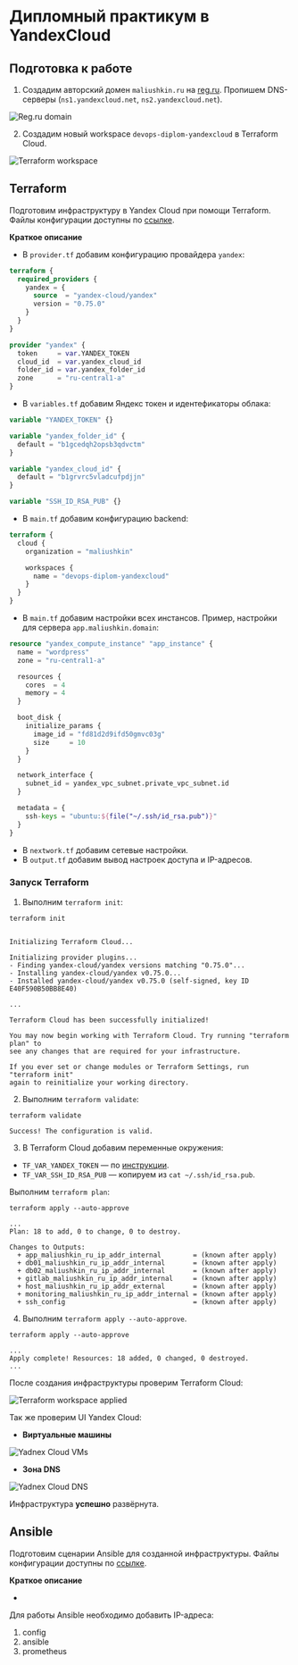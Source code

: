 # Дипломный практикум в YandexCloud

## Подготовка к работе

1. Создадим авторский домен `maliushkin.ru` на [reg.ru](https://www.reg.ru/). Пропишем DNS-серверы (`ns1.yandexcloud.net`, `ns2.yandexcloud.net`).

![Reg.ru domain](img/reg-ru-domain.png)

2. Создадим новый workspace `devops-diplom-yandexcloud` в Terraform Cloud.

![Terraform workspace](img/terraform-workspace.png)

## Terraform

Подготовим инфраструктуру в Yandex Cloud при помощи Terraform. Файлы конфигурации доступны по [ссылке](terraform). 

**Краткое описание** 

* В `provider.tf` добавим конфигурацию провайдера `yandex`:

```terraform
terraform {
  required_providers {
    yandex = {
      source  = "yandex-cloud/yandex"
      version = "0.75.0"
    }
  }
}

provider "yandex" {
  token     = var.YANDEX_TOKEN
  cloud_id  = var.yandex_cloud_id
  folder_id = var.yandex_folder_id
  zone      = "ru-central1-a"
}
```

* В `variables.tf` добавим Яндекс токен и идентефикаторы облака:

```terraform
variable "YANDEX_TOKEN" {}

variable "yandex_folder_id" {
  default = "b1gcedqh2opsb3qdvctm"
}

variable "yandex_cloud_id" {
  default = "b1grvrc5vladcufpdjjn"
}

variable "SSH_ID_RSA_PUB" {}
```

* В `main.tf` добавим конфигурацию backend:

```terraform
terraform {
  cloud {
    organization = "maliushkin"

    workspaces {
      name = "devops-diplom-yandexcloud"
    }
  }
}
```

* В `main.tf` добавим настройки всех инстансов. Пример, настройки для сервера `app.maliushkin.domain`:

```terraform
resource "yandex_compute_instance" "app_instance" {
  name = "wordpress"
  zone = "ru-central1-a"

  resources {
    cores  = 4
    memory = 4
  }

  boot_disk {
    initialize_params {
      image_id = "fd81d2d9ifd50gmvc03g"
      size     = 10
    }
  }

  network_interface {
    subnet_id = yandex_vpc_subnet.private_vpc_subnet.id
  }

  metadata = {
    ssh-keys = "ubuntu:${file("~/.ssh/id_rsa.pub")}"
  }
}
```

* В `nextwork.tf` добавим сетевые настройки.
* В `output.tf` добавим вывод настроек доступа и IP-адресов.

### Запуск Terraform

1. Выполним `terraform init`:

```shell
terraform init


Initializing Terraform Cloud...

Initializing provider plugins...
- Finding yandex-cloud/yandex versions matching "0.75.0"...
- Installing yandex-cloud/yandex v0.75.0...
- Installed yandex-cloud/yandex v0.75.0 (self-signed, key ID E40F590B50BB8E40)

...

Terraform Cloud has been successfully initialized!

You may now begin working with Terraform Cloud. Try running "terraform plan" to
see any changes that are required for your infrastructure.

If you ever set or change modules or Terraform Settings, run "terraform init"
again to reinitialize your working directory.
```

2. Выполним `terraform validate`:

```shell
terraform validate

Success! The configuration is valid.
```

3. В Terraform Cloud добавим переменные окружения: 
* `TF_VAR_YANDEX_TOKEN` — по [инструкции](https://cloud.yandex.com/en/docs/iam/concepts/authorization/oauth-token).
* `TF_VAR_SSH_ID_RSA_PUB` — копируем из `cat ~/.ssh/id_rsa.pub`.

Выполним `terraform plan`:

```shell
terraform apply --auto-approve

...
Plan: 18 to add, 0 to change, 0 to destroy.

Changes to Outputs:
  + app_maliushkin_ru_ip_addr_internal        = (known after apply)
  + db01_maliushkin_ru_ip_addr_internal       = (known after apply)
  + db02_maliushkin_ru_ip_addr_internal       = (known after apply)
  + gitlab_maliushkin_ru_ip_addr_internal     = (known after apply)
  + host_maliushkin_ru_ip_addr_external       = (known after apply)
  + monitoring_maliushkin_ru_ip_addr_internal = (known after apply)
  + ssh_config                                = (known after apply)
```

4. Выполним `terraform apply --auto-approve`. 

```shell
terraform apply --auto-approve

...
Apply complete! Resources: 18 added, 0 changed, 0 destroyed.
...
```

После создания инфраструктуры проверим Terraform Cloud:


![Terraform workspace applied](img/terraform-workspace-applied.png)

Так же проверим UI Yandex Cloud:

* **Виртуальные машины**

![Yadnex Cloud VMs](img/yc-vms.png)

* **Зона DNS**

![Yadnex Cloud DNS](img/yc-dns.png)

Инфраструктура **успешно** развёрнута. 

## Ansible

Подготовим сценарии Ansible для созданной инфраструктуры. Файлы конфигурации доступны по [ссылке](ansible). 

**Краткое описание** 

* 

Для работы Ansible необходимо добавить IP-адреса:

1. config
2. ansible
3. prometheus

